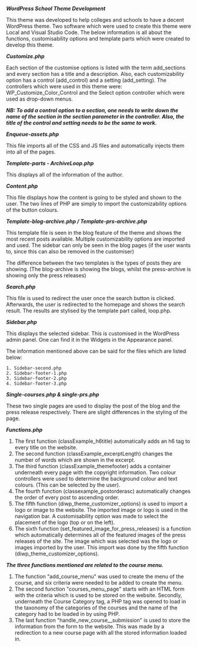 ***WordPress School Theme Development***

This theme was developed to help colleges and schools to have a decent WordPress theme. Two software which were used to create this theme were Local and Visual Studio Code. The below information is all about the functions, customisability options and template parts which were created to develop this theme.



***Customize.php***

Each section of the customise options is listed with the term add_sections and every section has a title and a description. Also, each customizability option has a control (add_control) and a setting (add_setting). The controllers which were used in this theme were: WP_Customize_Color_Control and the Select option controller which were used as drop-down menus. 

***NB: To add a control option to a section, one needs to write down the name of the section in the section parameter in the controller. Also, the title of the control and setting needs to be the same to work.***



***Enqueue-assets.php***

This file imports all of the CSS and JS files and automatically injects them into all of the pages.


***Template-parts - ArchiveLoop.php***

This displays all of the information of the author.

***Content.php***

This file displays how the content is going to be styled and shown to the user. The two lines of PHP are simply to import the customizability options of the button colours.

***Template-blog-archive.php / Template-prs-archive.php***

This template file is seen in the blog feature of the theme and shows the most recent posts available. Multiple customizability options are imported and used. The sidebar can only be seen in the blog pages (if the user wants to, since this can also be removed in the customiser)

The difference between the two templates is the types of posts they are showing. (The blog-archive is showing the blogs, whilst the press-archive is showing only the press releases)

***Search.php***

This file is used to redirect the user once the search button is clicked. Afterwards, the user is redirected to the homepage and shows the search result. The results are stylised by the template part called, loop.php.

***Sidebar.php***

This displays the selected sidebar. This is customised in the WordPress admin panel. One can find it in the Widgets in the Appearance panel.

The information mentioned above can be said for the files which are listed below:
	
	1. Sidebar-second.php
	2. Sidebar-footer-1.php
	3. Sidebar-footer-2.php
	4. Sidebar-footer-3.php

***Single-courses.php & single-prs.php***

These two single pages are used to display the post of the blog and the press release respectively. There are slight differences in the styling of the page.


***Functions.php***

1. The first function (classExample_h6title) automatically adds an h6 tag to every title on the website.
2. The second function (classExample_excerptLength) changes the number of words which are shown in the excerpt.
3. The third function (classExample_themefooter) adds a container underneath every page with the copyright information. Two colour controllers were used to determine the background colour and text colours. (This can be selected by the user).
4. The fourth function (classexample_postorderasc) automatically changes the order of every post to ascending order.
5. The fifth function (diwp_theme_customizer_options) is used to import a logo or image to the website. The imported image or logo is used in the navigation bar. A customisability option was made to select the placement of the logo (top or on the left).
6. The sixth function (set_featured_image_for_press_releases) is a function which automatically determines all of the featured images of the press releases of the site. The image which was selected was the logo or images imported by the user. This import was done by the fifth function (diwp_theme_customizer_options).

***The three functions mentioned are related to the course menu.***

1. The function "add_course_menu" was used to create the menu of the course, and six criteria were needed to be added to create the menu.
2. The second function "courses_menu_page" starts with an HTML form with the criteria which is used to be stored on the website. Secondly, underneath the Course Category tag, a PHP tag was opened to load in the taxonomy of the categories of the courses and the name of the category had to be loaded in by using PHP.
3. The last function "handle_new_course__submission" is used to store the information from the form to the website. This was made by a redirection to a new course page with all the stored information loaded in.






 
